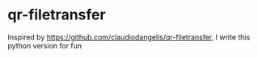 # qr-filetransfer
Inspired by https://github.com/claudiodangelis/qr-filetransfer, I write this python version for fun


